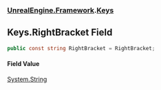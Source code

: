 ### [UnrealEngine.Framework](./UnrealEngine-Framework.md 'UnrealEngine.Framework').[Keys](./Keys.md 'UnrealEngine.Framework.Keys')
## Keys.RightBracket Field
  
```csharp
public const string RightBracket = RightBracket;
```
#### Field Value
[System.String](https://docs.microsoft.com/en-us/dotnet/api/System.String 'System.String')  
